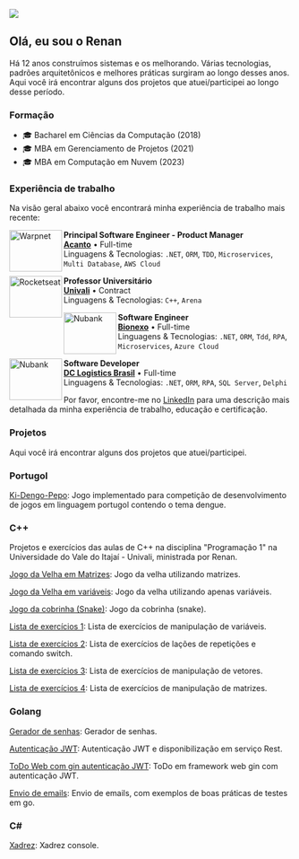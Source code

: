![](https://komarev.com/ghpvc/?username=thisrenan&color=006bed)

## Olá, eu sou o Renan

Há 12 anos construímos sistemas e os melhorando. Várias tecnologias, padrões arquitetônicos e melhores práticas surgiram ao longo desses anos. Aqui você irá encontrar alguns dos projetos que atuei/participei ao longo desse período.

### Formação

- 🎓 Bacharel em Ciências da Computação (2018)
- 🎓 MBA em Gerenciamento de Projetos (2021)
- 🎓 MBA em Computação em Nuvem (2023)

### Experiência de trabalho

Na visão geral abaixo você encontrará minha experiência de trabalho mais recente:

[<img align="left" height="74px" width="94px" alt="Warpnet" src="https://github.com/user-attachments/assets/9b570818-1fb5-4d6f-89ad-2488d3894e1b"/>](https://www.acantolabs.com/)

**Principal Software Engineer - Product Manager** \
[**Acanto**](https://www.acantolabs.com/) • Full-time \
Linguagens & Tecnologias: `.NET`, `ORM`, `TDD`, `Microservices`, `Multi Database`, `AWS Cloud`


[<img align="left" height="74px" width="94px" alt="Rocketseat" src="https://github.com/user-attachments/assets/d7c9798e-21ba-44d0-ad59-f4325cc686fd"/>](https://univali.br/)

**Professor Universitário** \
[**Univali**](https://univali.br/) • Contract \
Linguagens & Tecnologias: `C++`, `Arena`

[<img align="left" height="74px" width="94px" alt="Nubank" src="https://github.com/user-attachments/assets/cc459c95-51e6-4338-867d-8907d394b0b3"/>](https://bionexo.com/)

**Software Engineer** \
[**Bionexo**](https://bionexo.com/) • Full-time \
Linguagens & Tecnologias: `.NET`, `ORM`, `Tdd`, `RPA`, `Microservices`, `Azure Cloud`

[<img align="left" height="74px" width="94px" alt="Nubank" src="https://github.com/user-attachments/assets/08f107cb-7d74-4b02-ad5f-8d92df2e215a"/>](https://dclogisticsbrasil.com/)

**Software Developer** \
[**DC Logistics Brasil**](https://dclogisticsbrasil.com/) • Full-time \
Linguagens & Tecnologias: `.NET`, `ORM`, `RPA`, `SQL Server`, `Delphi`

Por favor, encontre-me no [LinkedIn](https://www.linkedin.com/in/renan-augusto/) para uma descrição mais detalhada da minha experiência de trabalho, educação e certificação.

### Projetos

Aqui você irá encontrar alguns dos projetos que atuei/participei.

### Portugol

[Ki-Dengo-Pepo](https://github.com/thisrenan/Ki-dengu-pepo): Jogo implementado para competição de desenvolvimento de jogos em linguagem portugol contendo o tema dengue.

### C++

Projetos e exercícios das aulas de C++ na disciplina "Programação 1" na Universidade do Vale do Itajaí - Univali, ministrada por Renan.

[Jogo da Velha em Matrizes](https://github.com/thisrenan/TicTacToeMatrixConsoleCpp): Jogo da velha utilizando matrizes.

[Jogo da Velha em variáveis](https://github.com/thisrenan/TicTacToeConsoleCpp): Jogo da velha utilizando apenas variáveis.

[Jogo da cobrinha (Snake)](https://github.com/thisrenan/SnakeConsoleCpp): Jogo da cobrinha (snake).

[Lista de exercícios 1](https://github.com/thisrenan/FirstLegPracticeCpp): Lista de exercícios de manipulação de variáveis.

[Lista de exercícios 2](https://github.com/thisrenan/SecondLegPracticeCpp): Lista de exercícios de lações de repetições e comando switch.

[Lista de exercícios 3](https://github.com/thisrenan/ThirdLegPracticeCpp): Lista de exercícios de manipulação de vetores.

[Lista de exercícios 4](https://github.com/thisrenan/FourthLegPracticeCpp): Lista de exercícios de manipulação de matrizes.

### Golang

[Gerador de senhas](https://github.com/thisrenan/PasswordGenerator): Gerador de senhas.

[Autenticação JWT](https://github.com/thisrenan/jwt-auth-golang): Autenticação JWT e disponibilização em serviço Rest.

[ToDo Web com gin autenticação JWT](https://github.com/thisrenan/jwt-auth-todo-gin-golang): ToDo em framework web gin com autenticação JWT.

[Envio de emails](https://github.com/thisrenan/EmailNGo): Envio de emails, com exemplos de boas práticas de testes em go.

### C#

[Xadrez](https://github.com/thisrenan/ChessConsoleCSharp): Xadrez console.
